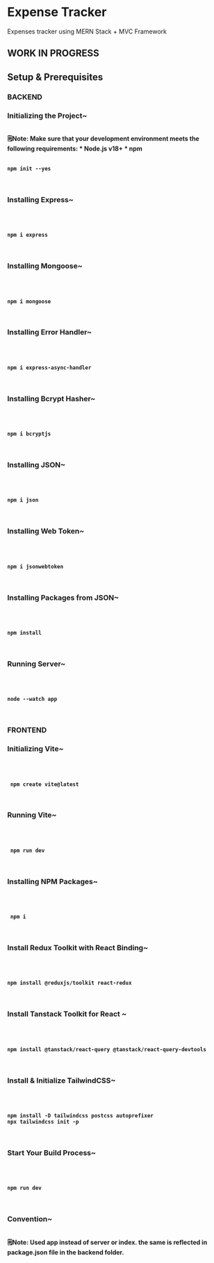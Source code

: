 # Expense Tracker
Expenses tracker using MERN Stack + MVC Framework

## WORK IN PROGRESS

## Setup & Prerequisites

### BACKEND

### Initializing the Project~
<br>
<b>🗒️Note:  Make sure that your development environment meets the following requirements: * Node.js v18+ * npm <b>
<br>
<br>
  
```
npm init --yes
```
<br>

### Installing Express~
<br>
<br>

```
npm i express
```
<br>

### Installing Mongoose~
<br>
<br>

```
npm i mongoose
```
<br>

### Installing Error Handler~
<br>
<br>

```
npm i express-async-handler
```
<br>

### Installing Bcrypt Hasher~
<br>
<br>

```
npm i bcryptjs
```
<br>

### Installing JSON~
<br>
<br>

```
npm i json
```
<br>

### Installing Web Token~
<br>
<br>

```
npm i jsonwebtoken
```
<br>

### Installing Packages from JSON~
<br>
<br>

```
npm install
```
<br>

### Running Server~
<br>
<br>

```
node --watch app
```
<br>

### FRONTEND

### Initializing Vite~
<br>
<br>

```
 npm create vite@latest
 ```
 
<br>

### Running Vite~
<br>
<br>

```
 npm run dev
 ```
 
<br>

### Installing NPM Packages~
<br>
<br>

```
 npm i
 ```
 
<br>

### Install Redux Toolkit with React Binding~
<br>
<br>

```
npm install @reduxjs/toolkit react-redux
```
<br>

### Install Tanstack Toolkit for React ~
<br>
<br>

```
npm install @tanstack/react-query @tanstack/react-query-devtools
```
<br>

### Install & Initialize TailwindCSS~
<br>
<br>

```
npm install -D tailwindcss postcss autoprefixer
npx tailwindcss init -p
```
<br>

### Start Your Build Process~
<br>
<br>

```
npm run dev
```
<br>

### Convention~
<br>
<b>🗒️Note:  Used app instead of server or index. the same is reflected in package.json file in the backend folder. <b>
<br>
